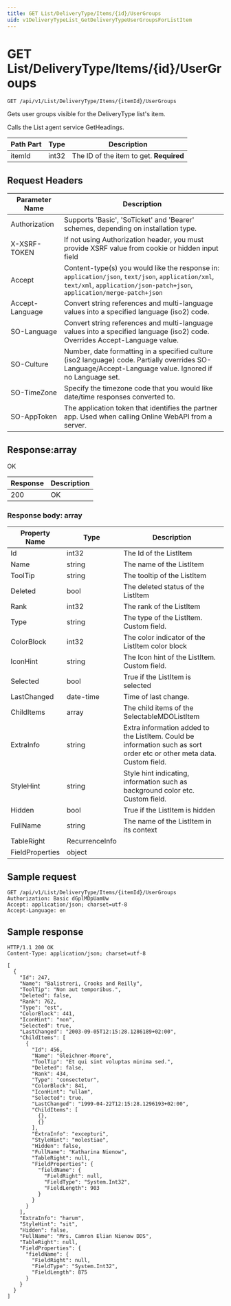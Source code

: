 ```yaml
---
title: GET List/DeliveryType/Items/{id}/UserGroups
uid: v1DeliveryTypeList_GetDeliveryTypeUserGroupsForListItem
---
```


# GET List/DeliveryType/Items/{id}/UserGroups

```http
GET /api/v1/List/DeliveryType/Items/{itemId}/UserGroups
```

Gets user groups visible for the DeliveryType list's item.


Calls the List agent service GetHeadings.





| Path Part | Type | Description |
|-----------|------|-------------|
| itemId | int32 | The ID of the item to get. **Required** |



## Request Headers

| Parameter Name | Description |
|----------------|-------------|
| Authorization  | Supports 'Basic', 'SoTicket' and 'Bearer' schemes, depending on installation type. |
| X-XSRF-TOKEN   | If not using Authorization header, you must provide XSRF value from cookie or hidden input field |
| Accept         | Content-type(s) you would like the response in: `application/json`, `text/json`, `application/xml`, `text/xml`, `application/json-patch+json`, `application/merge-patch+json` |
| Accept-Language | Convert string references and multi-language values into a specified language (iso2) code. |
| SO-Language | Convert string references and multi-language values into a specified language (iso2) code. Overrides Accept-Language value. |
| SO-Culture | Number, date formatting in a specified culture (iso2 language) code. Partially overrides SO-Language/Accept-Language value. Ignored if no Language set. |
| SO-TimeZone | Specify the timezone code that you would like date/time responses converted to. |
| SO-AppToken | The application token that identifies the partner app. Used when calling Online WebAPI from a server. |


## Response:array

OK

| Response | Description |
|----------------|-------------|
| 200 | OK |

### Response body: array

| Property Name | Type |  Description |
|----------------|------|--------------|
| Id | int32 | The Id of the ListItem |
| Name | string | The name of the ListItem |
| ToolTip | string | The tooltip of the ListItem |
| Deleted | bool | The deleted status of the ListItem |
| Rank | int32 | The rank of the ListItem |
| Type | string | The type of the ListItem. Custom field. |
| ColorBlock | int32 | The color indicator of the ListItem color block |
| IconHint | string | The Icon hint of the ListItem. Custom field. |
| Selected | bool | True if the ListItem is selected |
| LastChanged | date-time | Time of last change. |
| ChildItems | array | The child items of the SelectableMDOListItem |
| ExtraInfo | string | Extra information added to the ListItem. Could be information such as sort order etc or other meta data. Custom field. |
| StyleHint | string | Style hint indicating, information such as background color etc. Custom field. |
| Hidden | bool | True if the ListItem is hidden |
| FullName | string | The name of the ListItem in its context |
| TableRight | RecurrenceInfo |  |
| FieldProperties | object |  |

## Sample request

```http!
GET /api/v1/List/DeliveryType/Items/{itemId}/UserGroups
Authorization: Basic dGplMDpUamUw
Accept: application/json; charset=utf-8
Accept-Language: en
```

## Sample response

```http_
HTTP/1.1 200 OK
Content-Type: application/json; charset=utf-8

[
  {
    "Id": 247,
    "Name": "Balistreri, Crooks and Reilly",
    "ToolTip": "Non aut temporibus.",
    "Deleted": false,
    "Rank": 762,
    "Type": "est",
    "ColorBlock": 441,
    "IconHint": "non",
    "Selected": true,
    "LastChanged": "2003-09-05T12:15:28.1286189+02:00",
    "ChildItems": [
      {
        "Id": 456,
        "Name": "Gleichner-Moore",
        "ToolTip": "Et qui sint voluptas minima sed.",
        "Deleted": false,
        "Rank": 434,
        "Type": "consectetur",
        "ColorBlock": 841,
        "IconHint": "ullam",
        "Selected": true,
        "LastChanged": "1999-04-22T12:15:28.1296193+02:00",
        "ChildItems": [
          {},
          {}
        ],
        "ExtraInfo": "excepturi",
        "StyleHint": "molestiae",
        "Hidden": false,
        "FullName": "Katharina Nienow",
        "TableRight": null,
        "FieldProperties": {
          "fieldName": {
            "FieldRight": null,
            "FieldType": "System.Int32",
            "FieldLength": 903
          }
        }
      }
    ],
    "ExtraInfo": "harum",
    "StyleHint": "sit",
    "Hidden": false,
    "FullName": "Mrs. Camron Elian Nienow DDS",
    "TableRight": null,
    "FieldProperties": {
      "fieldName": {
        "FieldRight": null,
        "FieldType": "System.Int32",
        "FieldLength": 875
      }
    }
  }
]
```